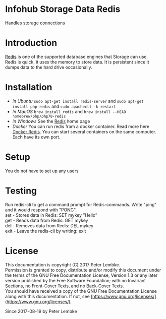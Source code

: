 # Infohub Storage Data Redis
Handles storage connections  

# Introduction
[Redis](https://redis.io/) is one of the supported database engines that Storage can use.  
Redis is quick, it uses the memory to store data. It is persistent since it dumps data to the hard drive occasionally.  

# Installation
* _In Ubuntu_ `sudo apt-get install redis-server` and `sudo apt-get install php-redis` and `sudo apachectl -k restart`  
* _In MacOS_ `brew install redis` and `brew install --HEAD homebrew/php/php70-redis`  
* _In Windows_ See the [Redis](https://redis.io) home page  
* _Docker_ You can run redis from a docker container. Read more here [Docker Redis](https://hub.docker.com/_/redis/). You can start several containers on the same computer. Each have its own port.  

# Setup
You do not have to set up any users  

# Testing
Run redis-cli to get a command prompt for Redis-commands. Write "ping" and it would respond with "PONG".  
set - Stores data in Redis: SET mykey ”Hello”  
get - Reads data from Redis: GET mykey  
del - Removes data from Redis: DEL mykey  
exit - Leave the redis-cli by writing: exit  

# License
This documentation is copyright (C) 2017 Peter Lembke.  
Permission is granted to copy, distribute and/or modify this document under the terms of the GNU Free Documentation License, Version 1.3 or any later version published by the Free Software Foundation; with no Invariant Sections, no Front-Cover Texts, and no Back-Cover Texts.  
You should have received a copy of the GNU Free Documentation License along with this documentation. If not, see [https://www.gnu.org/licenses/](https://www.gnu.org/licenses/).  

Since 2017-08-19 by Peter Lembke  
